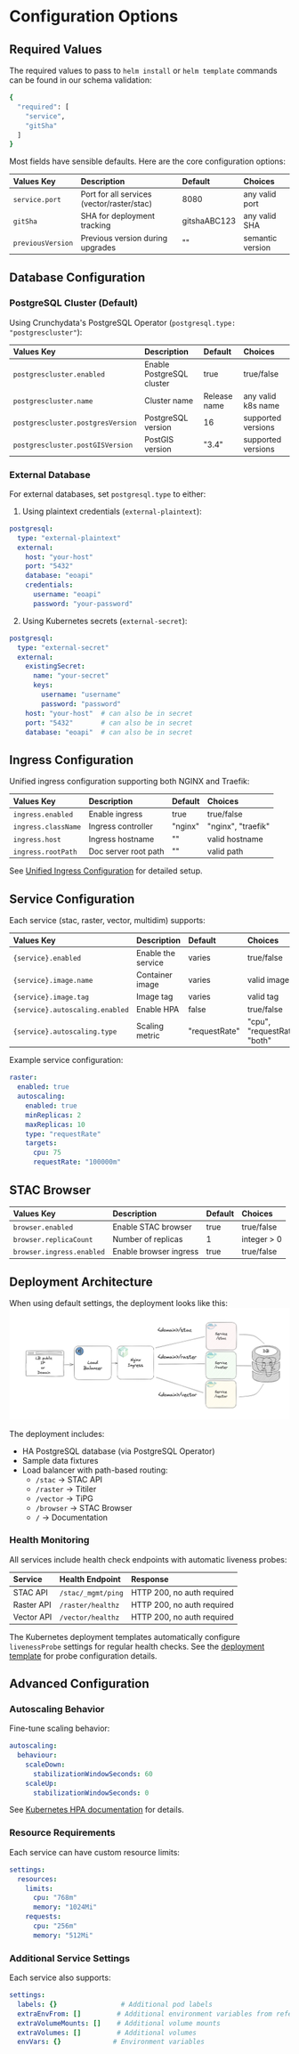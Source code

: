 # Configuration Options

## Required Values

The required values to pass to `helm install` or `helm template` commands can be found in our schema validation:

```bash
{
  "required": [
    "service",
    "gitSha"
  ]
}
```

Most fields have sensible defaults. Here are the core configuration options:

| **Values Key** | **Description** | **Default** | **Choices** |
|:--------------|:----------------|:------------|:------------|
| `service.port` | Port for all services (vector/raster/stac) | 8080 | any valid port |
| `gitSha` | SHA for deployment tracking | gitshaABC123 | any valid SHA |
| `previousVersion` | Previous version during upgrades | "" | semantic version |

## Database Configuration

### PostgreSQL Cluster (Default)

Using Crunchydata's PostgreSQL Operator (`postgresql.type: "postgrescluster"`):

| **Values Key** | **Description** | **Default** | **Choices** |
|:--------------|:----------------|:------------|:------------|
| `postgrescluster.enabled` | Enable PostgreSQL cluster | true | true/false |
| `postgrescluster.name` | Cluster name | Release name | any valid k8s name |
| `postgrescluster.postgresVersion` | PostgreSQL version | 16 | supported versions |
| `postgrescluster.postGISVersion` | PostGIS version | "3.4" | supported versions |

### External Database

For external databases, set `postgresql.type` to either:

1. Using plaintext credentials (`external-plaintext`):
```yaml
postgresql:
  type: "external-plaintext"
  external:
    host: "your-host"
    port: "5432"
    database: "eoapi"
    credentials:
      username: "eoapi"
      password: "your-password"
```

2. Using Kubernetes secrets (`external-secret`):
```yaml
postgresql:
  type: "external-secret"
  external:
    existingSecret:
      name: "your-secret"
      keys:
        username: "username"
        password: "password"
    host: "your-host"  # can also be in secret
    port: "5432"       # can also be in secret
    database: "eoapi"  # can also be in secret
```

## Ingress Configuration

Unified ingress configuration supporting both NGINX and Traefik:

| **Values Key** | **Description** | **Default** | **Choices** |
|:--------------|:----------------|:------------|:------------|
| `ingress.enabled` | Enable ingress | true | true/false |
| `ingress.className` | Ingress controller | "nginx" | "nginx", "traefik" |
| `ingress.host` | Ingress hostname | "" | valid hostname |
| `ingress.rootPath` | Doc server root path | "" | valid path |

See [Unified Ingress Configuration](./unified-ingress.md) for detailed setup.

## Service Configuration

Each service (stac, raster, vector, multidim) supports:

| **Values Key** | **Description** | **Default** | **Choices** |
|:--------------|:----------------|:------------|:------------|
| `{service}.enabled` | Enable the service | varies | true/false |
| `{service}.image.name` | Container image | varies | valid image |
| `{service}.image.tag` | Image tag | varies | valid tag |
| `{service}.autoscaling.enabled` | Enable HPA | false | true/false |
| `{service}.autoscaling.type` | Scaling metric | "requestRate" | "cpu", "requestRate", "both" |

Example service configuration:
```yaml
raster:
  enabled: true
  autoscaling:
    enabled: true
    minReplicas: 2
    maxReplicas: 10
    type: "requestRate"
    targets:
      cpu: 75
      requestRate: "100000m"
```

## STAC Browser

| **Values Key** | **Description** | **Default** | **Choices** |
|:--------------|:----------------|:------------|:------------|
| `browser.enabled` | Enable STAC browser | true | true/false |
| `browser.replicaCount` | Number of replicas | 1 | integer > 0 |
| `browser.ingress.enabled` | Enable browser ingress | true | true/false |

## Deployment Architecture

When using default settings, the deployment looks like this:
![](./images/default_architecture.png)

The deployment includes:
- HA PostgreSQL database (via PostgreSQL Operator)
- Sample data fixtures
- Load balancer with path-based routing:
  - `/stac` → STAC API
  - `/raster` → Titiler
  - `/vector` → TiPG
  - `/browser` → STAC Browser
  - `/` → Documentation

### Health Monitoring

All services include health check endpoints with automatic liveness probes:

| **Service** | **Health Endpoint** | **Response** |
|:------------|:-------------------|:-------------|
| STAC API | `/stac/_mgmt/ping` | HTTP 200, no auth required |
| Raster API | `/raster/healthz` | HTTP 200, no auth required |
| Vector API | `/vector/healthz` | HTTP 200, no auth required |

The Kubernetes deployment templates automatically configure `livenessProbe` settings for regular health checks. See the [deployment template](https://github.com/developmentseed/eoapi-k8s/blob/main/charts/eoapi/templates/services/deployment.yaml) for probe configuration details.

## Advanced Configuration

### Autoscaling Behavior

Fine-tune scaling behavior:

```yaml
autoscaling:
  behaviour:
    scaleDown:
      stabilizationWindowSeconds: 60
    scaleUp:
      stabilizationWindowSeconds: 0
```

See [Kubernetes HPA documentation](https://kubernetes.io/docs/tasks/run-application/horizontal-pod-autoscale/#configurable-scaling-behavior) for details.

### Resource Requirements

Each service can have custom resource limits:

```yaml
settings:
  resources:
    limits:
      cpu: "768m"
      memory: "1024Mi"
    requests:
      cpu: "256m"
      memory: "512Mi"
```

### Additional Service Settings

Each service also supports:
```yaml
settings:
  labels: {}                # Additional pod labels
  extraEnvFrom: []         # Additional environment variables from references
  extraVolumeMounts: []    # Additional volume mounts
  extraVolumes: []         # Additional volumes
  envVars: {}             # Environment variables
```

